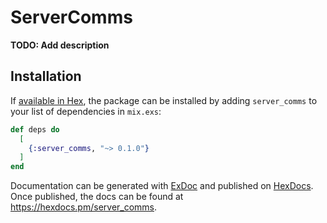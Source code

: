 # ServerComms

**TODO: Add description**

## Installation

If [available in Hex](https://hex.pm/docs/publish), the package can be installed
by adding `server_comms` to your list of dependencies in `mix.exs`:

```elixir
def deps do
  [
    {:server_comms, "~> 0.1.0"}
  ]
end
```

Documentation can be generated with [ExDoc](https://github.com/elixir-lang/ex_doc)
and published on [HexDocs](https://hexdocs.pm). Once published, the docs can
be found at <https://hexdocs.pm/server_comms>.

